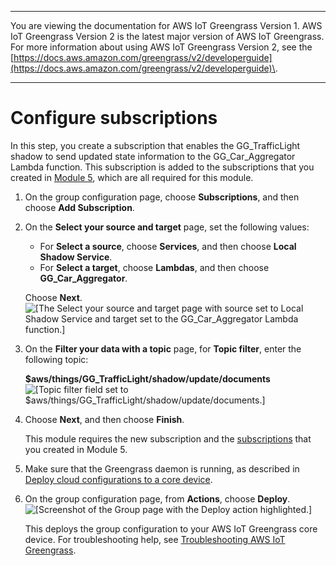 --------

You are viewing the documentation for AWS IoT Greengrass Version 1\. AWS IoT Greengrass Version 2 is the latest major version of AWS IoT Greengrass\. For more information about using AWS IoT Greengrass Version 2, see the [https://docs.aws.amazon.com/greengrass/v2/developerguide](https://docs.aws.amazon.com/greengrass/v2/developerguide)\.

--------

# Configure subscriptions<a name="config_subs"></a>

In this step, you create a subscription that enables the GG\_TrafficLight shadow to send updated state information to the GG\_Car\_Aggregator Lambda function\. This subscription is added to the subscriptions that you created in [Module 5](module5.md), which are all required for this module\.

1. On the group configuration page, choose **Subscriptions**, and then choose **Add Subscription**\.

1. On the **Select your source and target** page, set the following values:
   + For **Select a source**, choose **Services**, and then choose **Local Shadow Service**\.
   + For **Select a target**, choose **Lambdas**, and then choose **GG\_Car\_Aggregator**\.

   Choose **Next**\.  
![\[The Select your source and target page with source set to Local Shadow Service and target set to the GG_Car_Aggregator Lambda function.\]](http://docs.aws.amazon.com/greengrass/v1/developerguide/images/gg-get-started-098.5.png)

1. On the **Filter your data with a topic** page, for **Topic filter**, enter the following topic:

   **$aws/things/GG\_TrafficLight/shadow/update/documents**  
![\[Topic filter field set to $aws/things/GG_TrafficLight/shadow/update/documents.\]](http://docs.aws.amazon.com/greengrass/v1/developerguide/images/gg-get-started-098.7.png)

1. Choose **Next**, and then choose **Finish**\.

   This module requires the new subscription and the [subscriptions](config-dev-subs.md#module5-subscriptions) that you created in Module 5\.

1. Make sure that the Greengrass daemon is running, as described in [Deploy cloud configurations to a core device](configs-core.md)\.

1. <a name="console-actions-deploy"></a>On the group configuration page, from **Actions**, choose **Deploy**\.  
![\[Screenshot of the Group page with the Deploy action highlighted.\]](http://docs.aws.amazon.com/greengrass/v1/developerguide/images/gg-get-started-040.png)

   This deploys the group configuration to your AWS IoT Greengrass core device\. For troubleshooting help, see [Troubleshooting AWS IoT Greengrass](gg-troubleshooting.md)\.